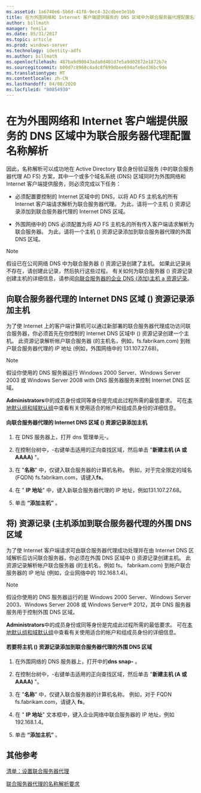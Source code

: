 ```yaml
---
ms.assetid: 1a6740e6-5b6d-41f8-9ec4-32cdbee3e1bb
title: 在为外围网络和 Internet 客户端提供服务的 DNS 区域中为联合服务器代理配置名称解析
author: billmath
manager: femila
ms.date: 05/31/2017
ms.topic: article
ms.prod: windows-server
ms.technology: identity-adfs
ms.author: billmath
ms.openlocfilehash: 487ba9d90043ada0d401d7e5a9d02872e1872b7e
ms.sourcegitcommit: b00d7c8968c4adc8f699dbee694afe6ed36bc9de
ms.translationtype: MT
ms.contentlocale: zh-CN
ms.lasthandoff: 04/08/2020
ms.locfileid: "80854930"
---
```

# <a name="configure-name-resolution-for-a-federation-server-proxy-in-a-dns-zone-that-serves-both-the-perimeter-network-and-internet-clients"></a>在为外围网络和 Internet 客户端提供服务的 DNS 区域中为联合服务器代理配置名称解析


因此，名称解析可以成功地在 Active Directory 联合身份验证服务 \(中的联合服务器代理 AD FS\) 方案，其中一个或多个域名系统 \(DNS\) 区域同时为外围网络和 Internet 客户端提供服务，则必须完成以下任务：  
  
-   必须配置要控制的 Internet 区域中的 DNS，以将 AD FS 主机名的所有 Internet 客户端请求解析为联合服务器代理。 为此，请将一个主机 \(\) 资源记录添加到联合服务器代理的 Internet DNS 区域。  
  
-   外围网络中的 DNS 必须配置为将 AD FS 主机名的所有传入客户端请求解析为联合服务器。 为此，请将一个主机 \(\) 资源记录添加到联合服务器代理的外围 DNS 区域。  
  
> [!NOTE]  
> 假设已在公司网络 DNS 中为联合服务器 \(\) 资源记录创建了主机。 如果此记录尚不存在，请创建此记录，然后执行这些过程。 有关如何为联合服务器 \(\) 资源记录创建主机的详细信息，请参阅[向联合服务器的企业 DNS &#40;添加&#41;主机 a 资源记录](Add-a-Host--A--Resource-Record-to-Corporate-DNS-for-a-Federation-Server.md)。  
  
## <a name="add-a-host-a-resource-record-to-the-internet-dns-zone-for-a-federation-server-proxy"></a>向联合服务器代理的 Internet DNS 区域 \(\) 资源记录添加主机  
为了使 Internet 上的客户端计算机可以通过新部署的联合服务器代理成功访问联合服务器，你必须首先在你控制的 Internet DNS 区域中 \(\) 资源记录创建一个主机。 此资源记录解析帐户联合服务器 \(的主机名，例如，fs.fabrikam.com\) 到帐户联合服务器代理的 IP 地址 \(例如，外围网络中的 131.107.27.68\)。  
  
> [!NOTE]  
> 假设你使用的 DNS 服务器运行 Windows 2000 Server、Windows Server 2003 或 Windows Server 2008 with DNS 服务器服务来控制 Internet DNS 区域。  
  
**Administrators**中的成员身份或同等身份是完成此过程所需的最低要求。  可在[本地默认组和域默认组](https://go.microsoft.com/fwlink/?LinkId=83477)中查看有关使用适合的帐户和组成员身份的详细信息。   
  
#### <a name="to-add-a-host-a-resource-record-to-the-internet-dns-zone-for-a-federation-server-proxy"></a>向联合服务器代理的 Internet DNS 区域 \(\) 资源记录添加主机  
  
1.  在 DNS 服务器上，打开 dns 管理单元\-。  
  
2.  在控制台树中，\-右键单击适用的正向查找区域，然后单击 "**新建主机 \(A 或 AAAA\)** "。  
  
3.  在 "**名称**" 中，仅键入联合服务器的计算机名称。 例如，对于完全限定的域名 \(FQDN\) fs.fabrikam.com，请键入**fs**。  
  
4.  在 " **IP 地址**" 中，键入新联合服务器代理的 IP 地址，例如131.107.27.68。  
  
5.  单击 **“添加主机”** 。  
  
## <a name="add-a-host-a-resource-record-to-the-perimeter-dns-zone-for-a-federation-server-proxy"></a>将\) 资源记录 \(主机添加到联合服务器代理的外围 DNS 区域  
为了使 Internet 客户端请求可由联合服务器代理成功处理并在由 Internet DNS 区域解析后访问联合服务器，你必须在外围 DNS 区域中 \(\) 资源记录创建主机。 此资源记录解析帐户联合服务器 \(的主机名，例如 fs。 fabrikam.com\) 到帐户联合服务器的 IP 地址 \(例如，企业网络中的 192.168.1.4\)。  
  
> [!NOTE]  
> 假设你使用的 DNS 服务器运行的是 Windows 2000 Server、Windows Server 2003、Windows Server 2008 或 Windows Server&reg; 2012，其中 DNS 服务器服务用于控制外围 DNS 区域。  
  
**Administrators**中的成员身份或同等身份是完成此过程所需的最低要求。  可在[本地默认组和域默认组](https://go.microsoft.com/fwlink/?LinkId=83477)中查看有关使用适合的帐户和组成员身份的详细信息。   
  
#### <a name="to-add-a-host-a-resource-record-to-the-perimeter-dns-zone-for-a-federation-server-proxy"></a>若要将主机 \(\) 资源记录添加到联合服务器代理的外围 DNS 区域  
  
1.  在外围网络的 DNS 服务器上，打开中的**dns snap\-** 。  
  
2.  在控制台树中，\-右键单击适用的正向查找区域，然后单击 "**新建主机 \(A 或 AAAA\)** "。  
  
3.  在 "**名称**" 中，仅键入联合服务器的计算机名称。 例如，对于 FQDN fs.fabrikam.com，请键入 **fs**。  
  
4.  在 " **IP 地址**" 文本框中，键入企业网络中联合服务器的 IP 地址，例如192.168.1.4。  
  
5.  单击 **“添加主机”** 。  
  
## <a name="additional-references"></a>其他参考  
[清单：设置联合服务器代理](Checklist--Setting-Up-a-Federation-Server-Proxy.md)  
  
[联合服务器代理的名称解析要求](https://technet.microsoft.com/library/dd807055.aspx)  
  

